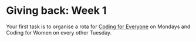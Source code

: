 # Giving back: Week 1

Your first task is to organise a rota for [Coding for Everyone](http://www.meetup.com/founderscoders/) on Mondays and Coding for Women on every other Tuesday.

